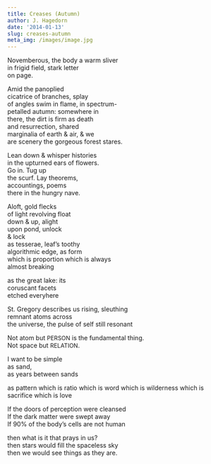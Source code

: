 ```yaml
---
title: Creases (Autumn)
author: J. Hagedorn
date: '2014-01-13'
slug: creases-autumn
meta_img: /images/image.jpg
---
```


Novemberous, the body a warm sliver  
in frigid field, stark letter  
on page.  
  
Amid the panoplied  
cicatrice of branches, splay  
of angles swim in flame, in spectrum-  
petalled autumn: somewhere in  
there, the dirt is firm as death  
and resurrection, shared  
marginalia of earth & air, & we  
are scenery the gorgeous forest stares.  
  
Lean down & whisper histories  
in the upturned ears of flowers.  
Go in.  Tug up  
the scurf.  Lay theorems,  
accountings, poems  
there in the hungry nave.  
  
Aloft, gold flecks  
of light revolving float  
down & up, alight  
upon pond, unlock  
& lock  
    as tesserae, leaf’s toothy  
algorithmic edge, as form  
which is proportion which is always  
almost breaking  
  
as the great lake: its  
coruscant facets  
            etched everyhere  
  
St. Gregory describes us rising, sleuthing  
remnant atoms across  
the universe, the pulse of self still resonant  
  
Not atom but <font size="2">PERSON</font> is the fundamental thing.  
Not space but <font size="2">RELATION</font>.  
  
I want to be simple  
as sand,  
 as years between sands  
  
as pattern which is ratio which is word which is wilderness which is sacrifice which is love  
  
If the doors of perception were cleansed  
If the dark matter were swept away  
If 90% of the body’s cells are not human  
  
then what is it that prays in us?  
then stars would fill the spaceless sky  
then we would see things as they are.  
